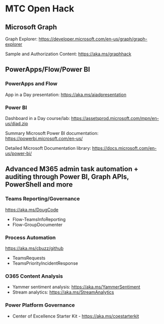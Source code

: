 # MTC Open Hack

## Microsoft Graph


Graph Explorer: https://developer.microsoft.com/en-us/graph/graph-explorer

Sample and Authorization Content: https://aka.ms/graphhack

## PowerApps/Flow/Power BI

### PowerApps and Flow
App in a Day presentation: https://aka.ms/aiadpresentation

### Power BI
  Dashboard in a Day course/lab: https://assetsprod.microsoft.com/mpn/en-us/diad.zip 
  
  Summary Microsoft Power BI documentation: https://powerbi.microsoft.com/en-us/
  
  Detailed Microsoft Documentation library:  https://docs.microsoft.com/en-us/power-bi/

## Advanced M365 admin task automation + auditing through Power BI, Graph APIs, PowerShell and more
### Teams Reporting/Governance
https://aka.ms/DougCode
- Flow-TeamsInfoReporting
- Flow-GroupDocumenter

### Process Automation
https://aka.ms/cbuzz/github
- TeamsRequests
- TeamsPriorityIncidentResponse

### O365 Content Analysis
- Yammer sentiment analysis: https://aka.ms/YammerSentiment
- Stream analytics: https://aka.ms/StreamAnalytics

### Power Platform Governance
 - Center of Excellence Starter Kit - https://aka.ms/coestarterkit
